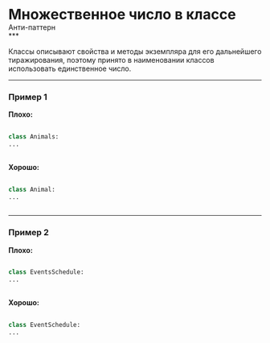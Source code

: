
<div class="sticky-header">
  <div>
    <h1 style="margin: 0;">Множественное число в классе</h1>
    <p style="margin: 0;">Анти-паттерн</p>
  </div>
</div>
***

Классы описывают свойства и методы экземпляра для его дальнейшего тиражирования, поэтому принято в наименовании классов использовать единственное число.

***

### Пример 1


                                **Плохо:**

                                ```python
                                class Animals:
...
                                ```


                                **Хорошо:**

                                ```python
                                class Animal:
...
                                ```

***

### Пример 2


                                **Плохо:**

                                ```python
                                class EventsSchedule:
...
                                ```


                                **Хорошо:**

                                ```python
                                class EventSchedule:
...
                                ```


